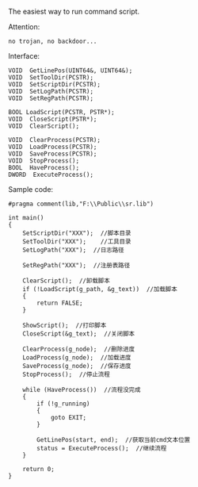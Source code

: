 The easiest way to run command script.

Attention:

    no trojan, no backdoor...

Interface:

    VOID  GetLinePos(UINT64&, UINT64&);
    VOID  SetToolDir(PCSTR);
    VOID  SetScriptDir(PCSTR);
    VOID  SetLogPath(PCSTR);
    VOID  SetRegPath(PCSTR);

    BOOL LoadScript(PCSTR, PSTR*);
    VOID  CloseScript(PSTR*);
    VOID  ClearScript();

    VOID  ClearProcess(PCSTR);
    VOID  LoadProcess(PCSTR);
    VOID  SaveProcess(PCSTR);
    VOID  StopProcess();
    BOOL  HaveProcess();
    DWORD  ExecuteProcess();

Sample code:

    #pragma comment(lib,"F:\\Public\\sr.lib")

    int main()
    {
        SetScriptDir("XXX");  //脚本目录
        SetToolDir("XXX");    //工具目录
        SetLogPath("XXX");  //日志路径

        SetRegPath("XXX");  //注册表路径

        ClearScript();  //卸载脚本
        if (!LoadScript(g_path, &g_text))  //加载脚本
        {
            return FALSE;
        }

        ShowScript();  //打印脚本
        CloseScript(&g_text);  //关闭脚本

        ClearProcess(g_node);  //删除进度
        LoadProcess(g_node);  //加载进度
        SaveProcess(g_node);  //保存进度
        StopProcess();  //停止流程

        while (HaveProcess())  //流程没完成
        {
            if (!g_running)
            {
                goto EXIT;
            }

            GetLinePos(start, end);  //获取当前cmd文本位置
            status = ExecuteProcess();  //继续流程
        }

        return 0;
    }
